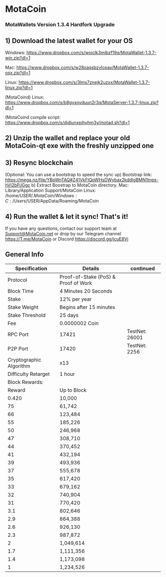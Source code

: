 <h1>MotaCoin</h1>
<h3>MotaWallets Version 1.3.4 Hardfork Upgrade <h3>


## 1) Download the latest wallet for your OS
Windows: https://www.dropbox.com/s/woiclk3mibzf19q/MotaWallet-1.3.7-win.zip?dl=1 

Mac: https://www.dropbox.com/s/w28xaqsbzvlcpav/MotaWallet-1.3.7-osx.zip?dl=1

Linux: https://www.dropbox.com/s/3lms7znejk2uzxx/MotaWallet-1.3.7-linux.zip?dl=1

(MotaCoind) Linux: https://www.dropbox.com/s/b8gyxoyduun2r3q/MotaServer-1.3.7-linux.zip?dl=1

(MotaCoind compile script: https://www.dropbox.com/s/djdiunxpihyhm3y/motad.sh?dl=1

## 2) Unzip the wallet and replace your old MotaCoin-qt exe with the freshly unzipped one

## 3) Resync blockchain 
(Optional: You can use a bootstrap to speed the sync up)
Bootstrap link: https://mega.nz/file/YBpWnTAQ#Z41VkFIQpWHsDWybax2kddIgBMN1tnps-hVI2bPJGgc
    b) Extract Boostrap to MotaCoin directory.
	       Mac: Library/Application Support/MotaCoin
	       Linux: /home/$USER/.MotaCoin/
	       Windows: C:/Users/$USER/AppData/Roaming/MotaCoin
         
## 4) Run the wallet & let it sync! That's it!

If you have any questions, contact our support team at Support@MotaCoin.net or drop by our Telegram channel https://T.me/MotaCoin or Discord https://discord.gg/jcuE8Vj






## General Info
| Specification  | Details |	continued |
| ------------- | ------------- | ------------- |
| Protocol  |  Proof-of-Stake (PoS) & Proof of Work|
| Block Time  | 4 Minutes 20 Seconds |
| Stake  | 12% per year |
| Stake Weight | Begins after 15 minutes |
| Stake Threshold | 25 days |
| Fee | 0.0000002 Coin |
| RPC Port  | 17421  |  TestNet: 26001
| P2P Port | 17420 |  TestNet: 2256
| Cryptographic Algorithm  | x13  |
| Difficulty Retarget  | 1 hour |
| Block Rewards:
Reward | Up to Block   |  
0.420 |   10,000      |   
75    |   61,742      |  
66    |  123,484      |  
55    |  185,226      | 
50    |  246,968      |  
47    |  308,710      | 
44    |  370,452      |  
41    |  432,194      |  
39    |  493,936      | 
37    |  555,678      | 
35    |  617,420      | 
33    |  679,162      | 
32    |  740,904      | 
31    |  770,420      | 
3.1   |  802,646      |
2.9   |  864,388      |
2.6   |  926,130      | 
2.3   |  987,872      |  
2     |  1,049,614    | 
1.7   |  1,111,356    |  
1.4   |  1,173,098    |  
1     |  1,234,526    |

